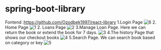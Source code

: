 # spring-boot-library
Fontend :https://github.com/Ozodbek1997/react-library
1.Login Page
![6](https://user-images.githubusercontent.com/26486928/223909261-572e43dd-0231-4579-abfb-7fd51eefccb3.png)
2. Home Page
![1](https://user-images.githubusercontent.com/26486928/223909230-83543c09-258b-47ec-bcc4-b67f706e9e56.png)
2. Loans Page
![2](https://user-images.githubusercontent.com/26486928/223909239-db6ee401-6947-451d-aef7-9cd81fedbe79.png)
3.Manage Loan Page. Here we can return the book or extend the book for 7 days.
![3](https://user-images.githubusercontent.com/26486928/223909245-a66df56b-783d-48aa-8cfb-d14ec64a22f8.png)
4.The history Page that shows our checkout books
![4](https://user-images.githubusercontent.com/26486928/223909250-b38e3b19-946e-4e88-bb3d-a7446928aee1.png)
5.Search Page. We can search book based on category or key
![5](https://user-images.githubusercontent.com/26486928/223909255-3ef80297-cf01-439b-a945-a9b89b2b0ce0.png)
